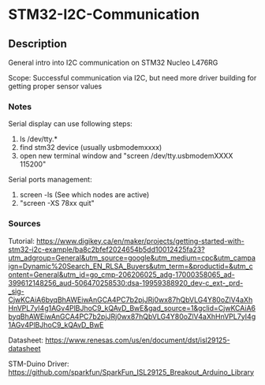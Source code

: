 # STM32-I2C-Communication

## Description 
General intro into I2C communication on STM32 Nucleo L476RG

Scope: Successful communication via I2C, but need more driver building for getting proper sensor values

### Notes
Serial display can use following steps:
1. ls /dev/tty.*
2. find stm32 device (usually usbmodemxxxx)
3. open new terminal window and "screen /dev/tty.usbmodemXXXX 115200"

Serial ports management:
1. screen -ls (See which nodes are active)
2. "screen -XS 78xx quit"

### Sources
Tutorial: https://www.digikey.ca/en/maker/projects/getting-started-with-stm32-i2c-example/ba8c2bfef2024654b5dd10012425fa23?utm_adgroup=General&utm_source=google&utm_medium=cpc&utm_campaign=Dynamic%20Search_EN_RLSA_Buyers&utm_term=&productid=&utm_content=General&utm_id=go_cmp-206206025_adg-17000358065_ad-399612148256_aud-506470258530:dsa-19959388920_dev-c_ext-_prd-_sig-CjwKCAiA6byqBhAWEiwAnGCA4PC7b2pjJRj0wx87hQbVLG4Y80oZlV4aXhHnVPL7yI4g1AGv4PlBJhoC9_kQAvD_BwE&gad_source=1&gclid=CjwKCAiA6byqBhAWEiwAnGCA4PC7b2pjJRj0wx87hQbVLG4Y80oZlV4aXhHnVPL7yI4g1AGv4PlBJhoC9_kQAvD_BwE

Datasheet: https://www.renesas.com/us/en/document/dst/isl29125-datasheet

STM-Duino Driver: https://github.com/sparkfun/SparkFun_ISL29125_Breakout_Arduino_Library
